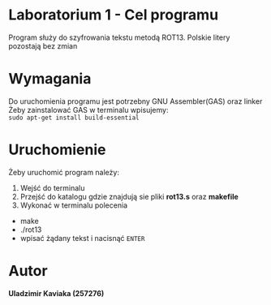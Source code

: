 # Laboratorium 1 - Cel programu
Program służy do szyfrowania tekstu metodą ROT13. Polskie litery pozostają bez zmian
# Wymagania
Do uruchomienia programu jest potrzebny GNU Assembler(GAS) oraz linker    
Żeby zainstalować GAS w terminalu wpisujemy:  
``sudo apt-get install build-essential``
# Uruchomienie
Żeby uruchomić program należy:  
1. Wejść do terminalu  
2. Przejść do katalogu gdzie znajdują sie pliki **rot13.s** oraz **makefile**  
3. Wykonać w terminalu polecenia
 - make
 - ./rot13
 - wpisać żądany tekst i nacisnąć ``ENTER``
# Autor
**Uladzimir Kaviaka (257276)**
